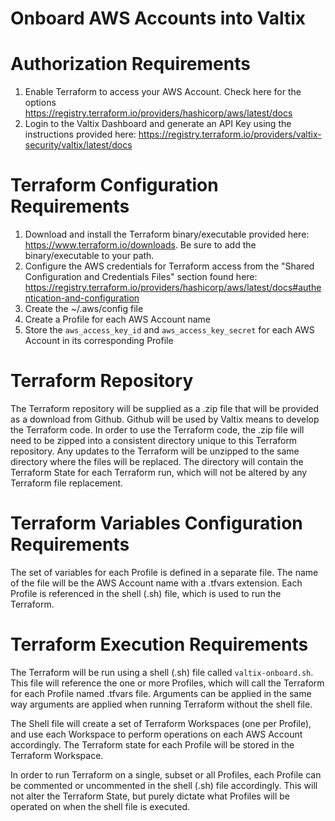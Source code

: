 # Onboard AWS Accounts into Valtix

# Authorization Requirements
1. Enable Terraform to access your AWS Account. Check here for the options https://registry.terraform.io/providers/hashicorp/aws/latest/docs
1. Login to the Valtix Dashboard and generate an API Key using the instructions provided here: https://registry.terraform.io/providers/valtix-security/valtix/latest/docs

# Terraform Configuration Requirements
1. Download and install the Terraform binary/executable provided here: https://www.terraform.io/downloads.  Be sure to add the binary/executable to your path.
1. Configure the AWS credentials for Terraform access from the  "Shared Configuration and Credentials Files" section found here: https://registry.terraform.io/providers/hashicorp/aws/latest/docs#authentication-and-configuration
  1. Create the ~/.aws/config file
  1. Create a Profile for each AWS Account name
  1. Store the `aws_access_key_id` and `aws_access_key_secret` for each AWS Account in its corresponding Profile

# Terraform Repository
The Terraform repository will be supplied as a .zip file that will be provided as a download from Github.  Github will be used by Valtix means to develop the Terraform code.  In order to use the Terraform code, the .zip file will need to be zipped into a consistent directory unique to this Terraform repository.  Any updates to the Terraform will be unzipped to the same directory where the files will be replaced.  The directory will contain the Terraform State for each Terraform run, which will not be altered by any Terraform file replacement.

# Terraform Variables Configuration Requirements
The set of variables for each Profile is defined in a separate file.  The name of the file will be the AWS Account name with a .tfvars extension.  Each Profile is referenced in the shell (.sh) file, which is used to run the Terraform.

# Terraform Execution Requirements
The Terraform will be run using a shell (.sh) file called `valtix-onboard.sh`.  This file will reference the one or more Profiles, which will call the Terraform for each Profile named .tfvars file.  Arguments can be applied in the same way arguments are applied when running Terraform without the shell file.

The Shell file will create a set of Terraform Workspaces (one per Profile), and use each Workspace to perform operations on each AWS Account accordingly.  The Terraform state for each Profile will be stored in the Terraform Workspace.

In order to run Terraform on a single, subset or all Profiles, each Profile can be commented or uncommented in the shell (.sh) file accordingly.  This will not alter the Terraform State, but purely dictate what Profiles will be operated on when the shell file is executed.